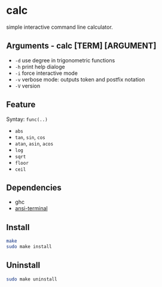 # calc
simple interactive command line calculator.

## Arguments - calc [TERM] [ARGUMENT]
* `-d` use degree in trigonometric functions
* `-h` print help dialoge
* `-i` force interactive mode
* `-v` verbose mode: outputs token and postfix notation
* `-V` version

## Feature
Syntay: `func(..)`
* `abs`
* `tan`, `sin`, `cos`
* `atan`, `asin`, `acos`
* `log`
* `sqrt`
* `floor`
* `ceil`

## Dependencies
* ghc
* [ansi-terminal](https://github.com/feuerbach/ansi-terminal)

## Install
```bash
make
sudo make install
```

## Uninstall
```bash
sudo make uninstall
```
